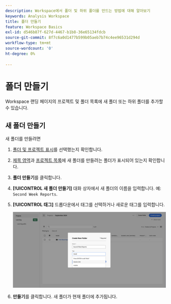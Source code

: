 ```yaml
---
description: Workspace에서 폴더 및 하위 폴더를 만드는 방법에 대해 알아보기
keywords: Analysis Workspace
title: 폴더 만들기
feature: Workspace Basics
exl-id: d546b87f-627d-4467-b1b8-36e65134fdcb
source-git-commit: 8f7c6a0d1477b599b05aeb7b74c4ee96531d294d
workflow-type: tm+mt
source-wordcount: '0'
ht-degree: 0%

---
```


# 폴더 만들기

Workspace 랜딩 페이지의 프로젝트 및 폴더 목록에 새 폴더 또는 하위 폴더를 추가할 수 있습니다.

## 새 폴더 만들기

새 폴더를 만들려면

1. [폴더 및 프로젝트 표시](/help/analyze/analysis-workspace/build-workspace-project/freeform-overview.md#show-selector)를 선택했는지 확인합니다.

1. [제목 영역](/help/analyze/analysis-workspace/build-workspace-project/freeform-overview.md#title-area)과 [프로젝트 목록](/help/analyze/analysis-workspace/build-workspace-project/freeform-overview.md#project-list)에 새 폴더를 만들려는 폴더가 표시되어 있는지 확인합니다.

1. **폴더 만들기**&#x200B;를 클릭합니다.

1. **[!UICONTROL 새 폴더 만들기]** 대화 상자에서 새 폴더의 이름을 입력합니다. 예: `Second Week Reports`.

1. **[!UICONTROL 태그]** 드롭다운에서 태그를 선택하거나 새로운 태그를 입력합니다.

   ![Create new folder](../assets/create-new-folder.png)

1. **만들기**를 클릭합니다.
새 폴더가 현재 폴더에 추가됩니다.

<!--
# Create folders

You can add a new folder or a subfolder to the list of projects and folders on your Workspace landing page.

## Create a new folder {#create-new-folder}

To create a new folder,

1.  Click **Create new**.

1.  Enter a Name for the new folder.

1.  Select tags from the drop-down menu or add net-new tags.

    ![](/help/analyze/analysis-workspace/build-workspace-project/assets/select-tags.png)

1.  Click **Create**.

    ![](/help/analyze/analysis-workspace/build-workspace-project/assets/create.png)

    The new folder is added in the main list of projects and folders.

    ![](/help/analyze/analysis-workspace/build-workspace-project/assets/create-new-listed.png)

## Create a subfolder {#create-subfolder}

Subfolders allow you to provide additional levels of project management and organization.

To create a subfolder when you have an existing folder open,

1.  Click **Create a new folder**.

    ![](/help/analyze/analysis-workspace/build-workspace-project/assets/create-subfolder2.png)

1.  Enter a subfolder name and add any necessary tags.

    ![](/help/analyze/analysis-workspace/build-workspace-project/assets/create-subfolder-name.png)

1.  Click **Create**.

    The new subfolder is added to the list of projects and subfolders.

    ![](/help/analyze/analysis-workspace/build-workspace-project/assets/create-subfolder-added.png)

    >[!NOTE]
    >
    >You can create up to 10-levels of subfolders in a single folder.

    ![](/help/analyze/analysis-workspace/build-workspace-project/assets/create-subfolder-limit.png)

-->